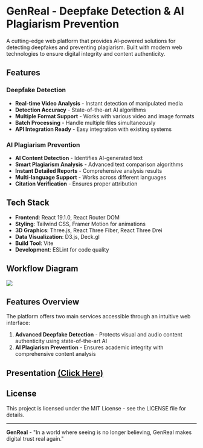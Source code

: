 # GenReal - Deepfake Detection & AI Plagiarism Prevention

A cutting-edge web platform that provides AI-powered solutions for detecting deepfakes and preventing plagiarism. Built with modern web technologies to ensure digital integrity and content authenticity.

## Features

### Deepfake Detection
- **Real-time Video Analysis** - Instant detection of manipulated media
- **Detection Accuracy** - State-of-the-art AI algorithms
- **Multiple Format Support** - Works with various video and image formats
- **Batch Processing** - Handle multiple files simultaneously
- **API Integration Ready** - Easy integration with existing systems

### AI Plagiarism Prevention
- **AI Content Detection** - Identifies AI-generated text
- **Smart Plagiarism Analysis** - Advanced text comparison algorithms
- **Instant Detailed Reports** - Comprehensive analysis results
- **Multi-language Support** - Works across different languages
- **Citation Verification** - Ensures proper attribution

## Tech Stack

- **Frontend**: React 19.1.0, React Router DOM
- **Styling**: Tailwind CSS, Framer Motion for animations
- **3D Graphics**: Three.js, React Three Fiber, React Three Drei
- **Data Visualization**: D3.js, Deck.gl
- **Build Tool**: Vite
- **Development**: ESLint for code quality

## Workflow Diagram

<img src="./src/Workflow.png">

## Features Overview

The platform offers two main services accessible through an intuitive web interface:

1. **Advanced Deepfake Detection** - Protects visual and audio content authenticity using state-of-the-art AI
2. **AI Plagiarism Prevention** - Ensures academic integrity with comprehensive content analysis

## Presentation [(Click Here)](https://drive.google.com/file/d/1xiDrqVjFpP-eDgx4-cW4ueU2E1StIW4Q/view?usp=sharing)

## License

This project is licensed under the MIT License - see the LICENSE file for details.

---

**GenReal** - "In a world where seeing is no longer believing, GenReal makes digital trust real again."
